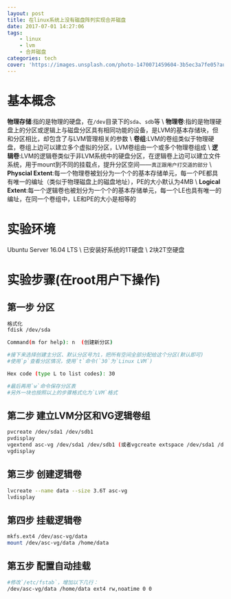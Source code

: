 ```yaml
---
layout: post
title: 在linux系统上没有磁盘阵列实现合并磁盘
date: 2017-07-01 14:27:06
tags:
    - linux
    - lvm
    - 合并磁盘
categories: tech
cover: 'https://images.unsplash.com/photo-1470071459604-3b5ec3a7fe05?auto=format&fit=crop&w=1680&q=80'
---
```


# 基本概念

**物理存储**:指的是物理的硬盘，在`/dev`目录下的`sda`、`sdb`等 \\
**物理卷**:指的是物理硬盘上的分区或逻辑上与磁盘分区具有相同功能的设备，是LVM的基本存储块，但和分区相比，却包含了与LVM管理相关的参数 \\
**卷组**:LVM的卷组类似于物理硬盘，卷组上边可以建立多个虚拟的分区，LVM卷组由一个或多个物理卷组成 \\
**逻辑卷**:LVM的逻辑卷类似于非LVM系统中的硬盘分区，在逻辑卷上边可以建立文件系统，用于mount到不同的挂载点，提升分区空间——`真正跟用户打交道的部分` \\
**Physcial Extent**:每一个物理卷被划分为一个个的基本存储单元，每一个PE都具有唯一的编址（类似于物理磁盘上的磁盘地址），PE的大小默认为4MB \\
**Logical Extent**:每一个逻辑卷也被划分为一个个的基本存储单元，每一个LE也具有唯一的编址，在同一个卷组中，LE和PE的大小是相等的

# 实验环境

Ubuntu Server 16.04 LTS  \\
已安装好系统的1T硬盘 \\
2块2T空硬盘

# 实验步骤(在root用户下操作)

## 第一步 分区

```bash
格式化
fdisk /dev/sda

Command(m for help): n  (创建新分区)

#接下来选择创建主分区、默认分区号为1，把所有空间全部分配给这个分区(默认即可)
#使用`p`查看分区情况，使用`t`命令(`30`为`Linux LVM`)

Hex code (type L to list codes): 30

#最后再用`w`命令保存分区表
#另外一块也按照以上的步骤格式化为`LVM`格式
```

## 第二步 建立LVM分区和VG逻辑卷组

```bash
pvcreate /dev/sda1 /dev/sdb1
pvdisplay
vgextend asc-vg /dev/sda1 /dev/sdb1 (或者vgcreate extspace /dev/sda1 /dev/sdb1)
vgdisplay
```

## 第三步 创建逻辑卷

```bash
lvcreate --name data --size 3.6T asc-vg
lvdisplay
```

## 第四步 挂载逻辑卷

```bash
mkfs.ext4 /dev/asc-vg/data 
mount /dev/asc-vg/data /home/data
```

## 第五步 配置自动挂载

```bash
#修改`/etc/fstab`，增加以下几行：
/dev/asc-vg/data /home/data ext4 rw,noatime 0 0
```